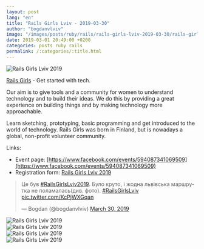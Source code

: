 ```yaml
---
layout: post
lang: "en"
title: "Rails Girls Lviv - 2019-03-30"
author: "bogdanvlviv"
image: "/images/posts/ruby/rails/rails-girls-lviv-2019-03-30/rails-girls-lviv-2019.jpg"
date: 2019-03-01 20:49:00 +0200
categories: posts ruby rails
permalink: /:categories/:title.html
---
```


<div class="picture">
  <img src="{{ "/images/posts/ruby/rails/rails-girls-lviv-2019-03-30/rails-girls-lviv-2019.jpg" | absolute_url }}" title="Rails Girls Lviv 2019">
</div>

[Rails Girls](http://railsgirls.com) - Get started with tech.

Our aim is to give tools and a community for women to understand technology and to build their ideas.
We do this by providing a great experience on building things and by making technology more approachable.

Learn sketching, prototyping, basic programming and get introduced to the world of technology.
Rails Girls was born in Finland, but is nowadays a global, non-profit volunteer community.

Links:
- Event page: [https://www.facebook.com/events/594087341069509](https://www.facebook.com/events/594087341069509)
- Registration form: [Rails Girls Lviv 2019](https://docs.google.com/forms/d/e/1FAIpQLSfmTF_sO0XnqDQ3cTFjQX7vR7f5SstdaMXnYDtUhU-9efpXTA/viewform)

<blockquote class="twitter-tweet" data-lang="en"><p lang="uk" dir="ltr">Це був <a href="https://twitter.com/hashtag/RailsGirlsLviv2019?src=hash&amp;ref_src=twsrc%5Etfw">#RailsGirlsLviv2019</a>. Було круто, і жодна львівська маршрутка не поламалась(див. фото). <a href="https://twitter.com/hashtag/RailsGirlsLviv?src=hash&amp;ref_src=twsrc%5Etfw">#RailsGirlsLviv</a> <a href="https://t.co/KcPjWXGqan">pic.twitter.com/KcPjWXGqan</a></p>&mdash; Bogdan (@bogdanvlviv) <a href="https://twitter.com/bogdanvlviv/status/1112087169441718273?ref_src=twsrc%5Etfw">March 30, 2019</a></blockquote>

<div class="picture">
  <img src="{{ "/images/posts/ruby/rails/rails-girls-lviv-2019-03-30/0.jpg" | absolute_url }}" title="Rails Girls Lviv 2019">
</div>

<div class="picture">
  <img src="{{ "/images/posts/ruby/rails/rails-girls-lviv-2019-03-30/1.jpg" | absolute_url }}" title="Rails Girls Lviv 2019">
</div>

<div class="picture">
  <img src="{{ "/images/posts/ruby/rails/rails-girls-lviv-2019-03-30/2.jpg" | absolute_url }}" title="Rails Girls Lviv 2019">
</div>

<div class="picture">
  <img src="{{ "/images/posts/ruby/rails/rails-girls-lviv-2019-03-30/3.jpg" | absolute_url }}" title="Rails Girls Lviv 2019">
</div>
